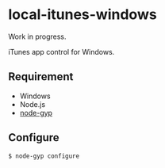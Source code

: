 local-itunes-windows
=======================
Work in progress.

iTunes app control for Windows.

## Requirement

- Windows
- Node.js
- [node-gyp](https://github.com/nodejs/node-gyp)

## Configure

```
$ node-gyp configure
```